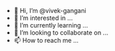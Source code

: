 - 👋 Hi, I’m @vivek-gangani
- 👀 I’m interested in ...
- 🌱 I’m currently learning ...
- 💞️ I’m looking to collaborate on ...
- 📫 How to reach me ...

<!---
vivek-gangani/vivek-gangani is a ✨ special ✨ repository because its `README.md` (this file) appears on your GitHub profile.
You can click the Preview link to take a look at your changes.
--->
